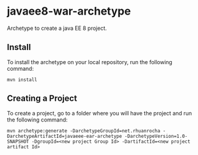 # javaee8-war-archetype
Archetype to create a java EE 8 project.

## Install

To install the archetype on your local repository, run the following command:

    mvn install
  
## Creating a Project

To create a project, go to a folder where you will have the project and run the following command:

    mvn archetype:generate -DarchetypeGroupId=net.rhuanrocha -DarchetypeArtifactId=javaeee-ear-archetype -DarchetypeVersion=1.0-SNAPSHOT -DgroupId=<new project Group Id> -DartifactId=<new project artifact Id>

